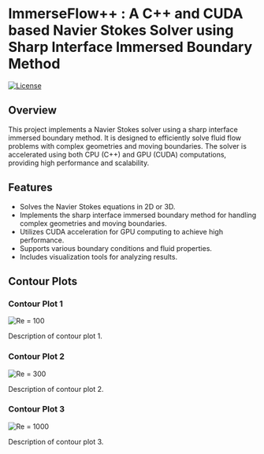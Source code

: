 # ImmerseFlow++ : A C++ and CUDA based Navier Stokes Solver using Sharp Interface Immersed Boundary Method

[![License](https://img.shields.io/badge/License-MIT-blue.svg)](LICENSE)

## Overview

This project implements a Navier Stokes solver using a sharp interface immersed boundary method. It is designed to efficiently solve fluid flow problems with complex geometries and moving boundaries. The solver is accelerated using both CPU (C++) and GPU (CUDA) computations, providing high performance and scalability.

## Features

- Solves the Navier Stokes equations in 2D or 3D.
- Implements the sharp interface immersed boundary method for handling complex geometries and moving boundaries.
- Utilizes CUDA acceleration for GPU computing to achieve high performance.
- Supports various boundary conditions and fluid properties.
- Includes visualization tools for analyzing results.

## Contour Plots

### Contour Plot 1

![$$ Re = 100$$](path/to/contour_plot_1.png)

Description of contour plot 1.

### Contour Plot 2

![$$ Re = 300$$](path/to/contour_plot_2.png)

Description of contour plot 2.

### Contour Plot 3

![$$ Re = 1000$$](path/to/contour_plot_3.png)

Description of contour plot 3.
